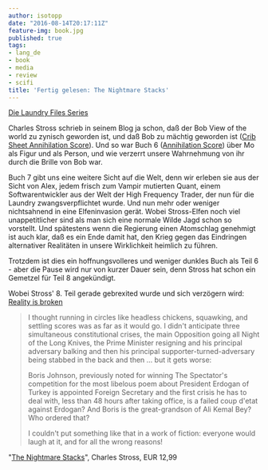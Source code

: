 ```yaml
---
author: isotopp
date: "2016-08-14T20:17:11Z"
feature-img: book.jpg
published: true
tags:
- lang_de
- book
- media
- review
- scifi
title: 'Fertig gelesen: The Nightmare Stacks'
---
```

[Die Laundry Files Series](https://www.amazon.de/gp/product/B01C8R8TK0)

Charles Stross schrieb in seinem Blog ja schon, daß der Bob View of the world zu zynisch geworden ist, und daß Bob zu mächtig geworden ist ([Crib Sheet Annihilation Score](http://www.antipope.org/charlie/blog-static/2016/06/crib-sheet-the-annihilation-sc.html)). Und so war Buch 6 ([Annihilation Score](../2015-11-30-fertig-gelesen-the-annihilation-score)) über Mo als Figur und als Person, und wie verzerrt unsere Wahrnehmung von ihr durch die Brille von Bob war.

Buch 7 gibt uns eine weitere Sicht auf die Welt, denn wir erleben sie aus der Sicht von Alex, jedem frisch zum Vampir mutierten Quant, einem Softwarentwickler aus der Welt der High Frequency Trader, der nun für die Laundry zwangsverpflichtet wurde. Und nun mehr oder weniger nichtsahnend in eine Elfeninvasion gerät. Wobei Stross-Elfen noch viel unappetitlicher sind als man sich eine normale Wilde Jagd schon so vorstellt. Und spätestens wenn die Regierung einen Atomschlag genehmigt ist auch klar, daß es ein Ende damit hat, den Krieg gegen das Eindringen alternativer Realitäten in unsere Wirklichkeit heimlich zu führen.

Trotzdem ist dies ein hoffnungsvolleres und weniger dunkles Buch als Teil 6 - aber die Pause wird nur von kurzer Dauer sein, denn Stross hat schon ein Gemetzel für Teil 8 angekündigt.

Wobei Stross' 8. Teil gerade gebrexited wurde und sich verzögern wird:
[Reality is broken](http://www.antipope.org/charlie/blog-static/2016/08/reality-is-broken-1.html)

> I thought running in circles like headless chickens, squawking, and settling scores was as far as it would go. I didn't anticipate three simultaneous constitutional crises, the main Opposition going all Night of the Long Knives, the Prime Minister resigning and his principal adversary balking and then his principal supporter-turned-adversary being stabbed in the back and then ... but it gets worse:
>
> Boris Johnson, previously noted for winning The Spectator's competition for the most libelous poem about President Erdogan of Turkey is appointed Foreign Secretary and the first crisis he has to deal with, less than 48 hours after taking office, is a failed coup d'etat against Erdogan? And Boris is the great-grandson of Ali Kemal Bey? Who ordered that?
>
> I couldn't put something like that in a work of fiction: everyone would laugh at it, and for all the wrong reasons!

"[The Nightmare Stacks](https://www.amazon.de/dp/B019CSNQ24)", Charles Stross, EUR 12,99

